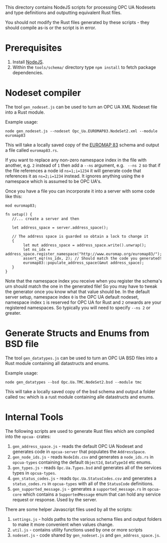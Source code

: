 This directory contains NodeJS scripts for processing OPC UA Nodesets and type definitions and outputting equivalent Rust files.

You should not modify the Rust files generated by these scripts - they should compile as-is or the script is in error.

# Prerequisites

1. Install [NodeJS](https://nodejs.org/en/).
2. Within the `tools/schema/` directory type `npm install` to fetch package dependencies.

# Nodeset compiler

The tool `gen_nodeset.js` can be used to turn an OPC UA XML Nodeset file into a Rust module.

Example usage:

```
node gen_nodeset.js --nodeset Opc_Ua.EUROMAP83.NodeSet2.xml --module euromap83
```

This will take a locally saved copy of the [EUROMAP 83](https://www.euromap.org/en/euromap83/) schema and output
a file called `euromap83.rs`.

If you want to replace any non-zero namespace index in the file with another, e.g. `2` instead of `1` then
add a `--ns` argument, e.g. ` --ns 2` so that if the file references a node id `ns=1;i=1234` it will generate
code that references it as `ns=2;i=1234` instead. It ignores anything using the `0` namespace which is assumed to
be OPC UA's.

Once you have a file you can incorporate it into a server with some code like this:

```
mod euromap83;

fn setup() {
   //... create a server and then

   let address_space = server.address_space();

   // The address space is guarded so obtain a lock to change it
   {
        let mut address_space = address_space.write().unwrap();
        let ns_idx = address_space.register_namespace("http://www.euromap.org/euromap83/");
        assert_eq!(ns_idx, 2); // Should match the code you generated!
        euromap83::populate_address_space(&mut address_space);
   }
}
```

Note that the namespace index you receive when you register the schema's urn should match the one in the generated file!
So you may have to tweak the generator once you know what that value should be. In the default server setup, namespace
index `0` is the OPC UA default nodeset, namespace index `1` is reserved for OPC UA for Rust and `2` onwards are your registered namespaces. So typically
you will need to specify `--ns 2` or greater.

# Generate Structs and Enums from BSD file

The tool `gen_datatypes.js` can be used to turn an OPC UA BSD files into a Rust module containing all datastructs and enums.

Example usage:

```
node gen_datatypes --bsd Opc.Ua.TMC.NodeSet2.bsd --module tmc
```

This will take a locally saved copy of the bsd schema and output a folder called `tmc` which is a rust module containing alle datastructs and enums.

# Internal Tools

The following scripts are used to generate Rust files which are compiled into the `opcua-` crates:

1. `gen_address_space.js` - reads the default OPC UA Nodeset and generates code in `opcua-server` that populates the `AddressSpace`.
2. `gen_node_ids.js` - reads `NodeIds.csv` and generates a `node_ids.rs` in `opcua-types` containing the default `ObjectId`, `DataTypeId` etc enums.
3. `gen_types.js` - reads `Opc.Ua.Types.bsd` and generates all of the services types in `opcua-types`.
4. `gen_status_codes.js` - reads `Opc.Ua.StatusCodes.csv` and generates a `status_codes.rs` in `opcua-types` with all of the `StatusCode` definitions.
5. `gen_supported_message.js` - generates a `supported_message.rs` in `opcua-core` which contains a `SupportedMessage` enum that can hold any service request or response. Used by the server.

There are some helper Javascript files used by all the scripts:

1. `settings.js` - holds paths to the various schema files and output folders to make it more convenient when values change.
2. `util.js` - contains utility functions used by one or more scripts
3. `nodeset.js` - code shared by `gen_nodeset.js` and `gen_address_space.js`.